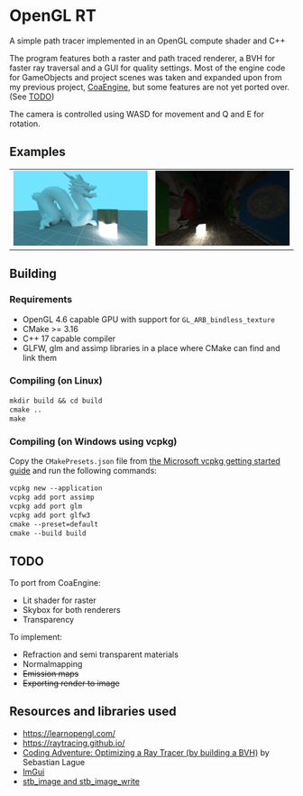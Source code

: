 # OpenGL RT

A simple path tracer implemented in an OpenGL compute shader and C++


The program features both a raster and path traced renderer, a BVH for faster ray traversal and a GUI for quality settings.
Most of the engine code for GameObjects and project scenes was taken and expanded upon from my previous project, [CoaEngine](https://github.com/Aleksandar204/CoaEngine), but some features are not yet ported over. (See [TODO](#todo))

The camera is controlled using WASD for movement and Q and E for rotation.

## Examples
<table align=center>
 <tbody>
  <tr align=center>
   <td align=center>
    <img src="examples/render_dragon_16_9.png" alt="Dragon test model with a few other objects" style="width:500px">
   </td>
   <td align=center>
    <img src="examples/render_sponza_dark.png" alt="Sponza test model in the dark with an emmisive cube" style="width:500px">
   </td>
  </tr>
 </tbody>
</table>

## Building

### Requirements
 - OpenGL 4.6 capable GPU with support for `GL_ARB_bindless_texture`
 - CMake >= 3.16
 - C++ 17 capable compiler
 - GLFW, glm and assimp libraries in a place where CMake can find and link them

### Compiling (on Linux)

```
mkdir build && cd build
cmake ..
make
```

### Compiling (on Windows using vcpkg)

Copy the `CMakePresets.json` file from [the Microsoft vcpkg getting started guide](https://learn.microsoft.com/en-us/vcpkg/get_started/get-started?pivots=shell-cmd#4---build-and-run-the-project) and run the following commands:

```
vcpkg new --application
vcpkg add port assimp
vcpkg add port glm
vcpkg add port glfw3
cmake --preset=default
cmake --build build
```

## TODO
To port from CoaEngine:
 - Lit shader for raster
 - Skybox for both renderers
 - Transparency

To implement:
 - Refraction and semi transparent materials
 - Normalmapping
 - ~~Emission maps~~
 - ~~Exporting render to image~~

## Resources and libraries used
- https://learnopengl.com/
- https://raytracing.github.io/
- [Coding Adventure: Optimizing a Ray Tracer (by building a BVH)](https://youtu.be/C1H4zIiCOaI?si=MY3VeW-_knGB7K3Q) by Sebastian Lague
- [ImGui](https://github.com/ocornut/imgui)
- [stb_image and stb_image_write](https://github.com/nothings/stb)
